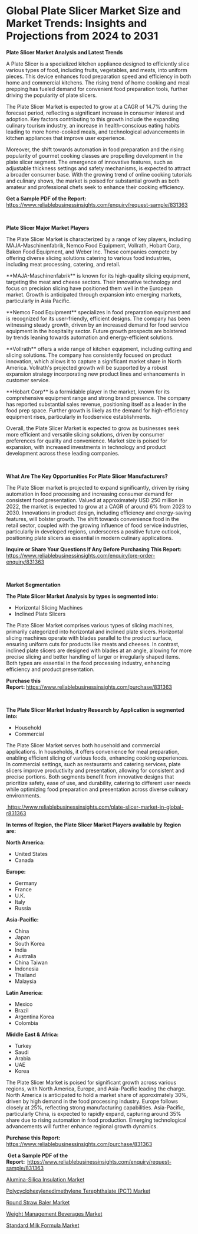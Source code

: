 <p><h1>Global Plate Slicer Market Size and Market Trends: Insights and Projections from 2024 to 2031</h1></p><p><strong>Plate Slicer Market Analysis and Latest Trends</strong></p>
<p><p>A Plate Slicer is a specialized kitchen appliance designed to efficiently slice various types of food, including fruits, vegetables, and meats, into uniform pieces. This device enhances food preparation speed and efficiency in both home and commercial kitchens. The rising trend of home cooking and meal prepping has fueled demand for convenient food preparation tools, further driving the popularity of plate slicers.</p><p>The Plate Slicer Market is expected to grow at a CAGR of 14.7% during the forecast period, reflecting a significant increase in consumer interest and adoption. Key factors contributing to this growth include the expanding culinary tourism industry, an increase in health-conscious eating habits leading to more home-cooked meals, and technological advancements in kitchen appliances that improve user experience. </p><p>Moreover, the shift towards automation in food preparation and the rising popularity of gourmet cooking classes are propelling development in the plate slicer segment. The emergence of innovative features, such as adjustable thickness settings and safety mechanisms, is expected to attract a broader consumer base. With the growing trend of online cooking tutorials and culinary shows, the market is poised for substantial growth as both amateur and professional chefs seek to enhance their cooking efficiency.</p></p>
<p><strong>Get a Sample PDF of the Report:&nbsp;</strong> <a href="https://www.reliablebusinessinsights.com/enquiry/request-sample/831363?utm_campaign=1091&utm_medium=2&utm_source=Github&utm_content=ia&utm_term=08102024&utm_id=plate-slicer">https://www.reliablebusinessinsights.com/enquiry/request-sample/831363</a></p>
<p>&nbsp;</p>
<p><strong>Plate Slicer Major Market Players</strong></p>
<p><p>The Plate Slicer Market is characterized by a range of key players, including MAJA-Maschinenfabrik, Nemco Food Equipment, Vollrath, Hobart Corp, Bakon Food Equipment, and Weber Inc. These companies compete by offering diverse slicing solutions catering to various food industries, including meat processing, catering, and retail.</p><p>**MAJA-Maschinenfabrik** is known for its high-quality slicing equipment, targeting the meat and cheese sectors. Their innovative technology and focus on precision slicing have positioned them well in the European market. Growth is anticipated through expansion into emerging markets, particularly in Asia Pacific.</p><p>**Nemco Food Equipment** specializes in food preparation equipment and is recognized for its user-friendly, efficient designs. The company has been witnessing steady growth, driven by an increased demand for food service equipment in the hospitality sector. Future growth prospects are bolstered by trends leaning towards automation and energy-efficient solutions.</p><p>**Vollrath** offers a wide range of kitchen equipment, including cutting and slicing solutions. The company has consistently focused on product innovation, which allows it to capture a significant market share in North America. Vollrath's projected growth will be supported by a robust expansion strategy incorporating new product lines and enhancements in customer service.</p><p>**Hobart Corp** is a formidable player in the market, known for its comprehensive equipment range and strong brand presence. The company has reported substantial sales revenue, positioning itself as a leader in the food prep space. Further growth is likely as the demand for high-efficiency equipment rises, particularly in foodservice establishments.</p><p>Overall, the Plate Slicer Market is expected to grow as businesses seek more efficient and versatile slicing solutions, driven by consumer preferences for quality and convenience. Market size is poised for expansion, with increased investments in technology and product development across these leading companies.</p></p>
<p>&nbsp;</p>
<p><strong>What Are The Key Opportunities For Plate Slicer Manufacturers?</strong></p>
<p><p>The Plate Slicer market is projected to expand significantly, driven by rising automation in food processing and increasing consumer demand for consistent food presentation. Valued at approximately USD 250 million in 2022, the market is expected to grow at a CAGR of around 6% from 2023 to 2030. Innovations in product design, including efficiency and energy-saving features, will bolster growth. The shift towards convenience food in the retail sector, coupled with the growing influence of food service industries, particularly in developed regions, underscores a positive future outlook, positioning plate slicers as essential in modern culinary applications.</p></p>
<p><strong>Inquire or Share Your Questions If Any Before Purchasing This Report:</strong> <a href="https://www.reliablebusinessinsights.com/enquiry/pre-order-enquiry/831363?utm_campaign=1091&utm_medium=2&utm_source=Github&utm_content=ia&utm_term=08102024&utm_id=plate-slicer">https://www.reliablebusinessinsights.com/enquiry/pre-order-enquiry/831363</a></p>
<p>&nbsp;</p>
<p><strong>Market Segmentation</strong></p>
<p><strong>The Plate Slicer Market Analysis by types is segmented into:</strong></p>
<p><ul><li>Horizontal Slicing Machines</li><li>Inclined Plate Slicers</li></ul></p>
<p><p>The Plate Slicer Market comprises various types of slicing machines, primarily categorized into horizontal and inclined plate slicers. Horizontal slicing machines operate with blades parallel to the product surface, ensuring uniform cuts for products like meats and cheeses. In contrast, inclined plate slicers are designed with blades at an angle, allowing for more precise slicing and better handling of larger or irregularly shaped items. Both types are essential in the food processing industry, enhancing efficiency and product presentation.</p></p>
<p><strong>Purchase this Report:&nbsp;</strong><a href="https://www.reliablebusinessinsights.com/purchase/831363?utm_campaign=1091&utm_medium=2&utm_source=Github&utm_content=ia&utm_term=08102024&utm_id=plate-slicer">https://www.reliablebusinessinsights.com/purchase/831363</a></p>
<p>&nbsp;</p>
<p><strong>The Plate Slicer Market Industry Research by Application is segmented into:</strong></p>
<p><ul><li>Household</li><li>Commercial</li></ul></p>
<p><p>The Plate Slicer Market serves both household and commercial applications. In households, it offers convenience for meal preparation, enabling efficient slicing of various foods, enhancing cooking experiences. In commercial settings, such as restaurants and catering services, plate slicers improve productivity and presentation, allowing for consistent and precise portions. Both segments benefit from innovative designs that prioritize safety, ease of use, and durability, catering to different user needs while optimizing food preparation and presentation across diverse culinary environments.</p></p>
<p><a href="https://www.reliablebusinessinsights.com/plate-slicer-market-in-global-r831363?utm_campaign=1091&utm_medium=2&utm_source=Github&utm_content=ia&utm_term=08102024&utm_id=plate-slicer">&nbsp;https://www.reliablebusinessinsights.com/plate-slicer-market-in-global-r831363</a></p>
<p><strong>In terms of Region, the Plate Slicer Market Players available by Region are:</strong></p>
<p>
    <p> <strong> North America: </strong>
        <ul>
            <li>United States</li>
            <li>Canada</li>
        </ul>
        </p> 
    <p> <strong> Europe: </strong>
        <ul>
            <li>Germany</li>
            <li>France</li>
            <li>U.K.</li>
            <li>Italy</li>
            <li>Russia</li>
        </ul>
        </p> 
    <p> <strong> Asia-Pacific: </strong>
        <ul>
            <li>China</li>
            <li>Japan</li>
            <li>South Korea</li>
            <li>India</li>
            <li>Australia</li>
            <li>China Taiwan</li>
            <li>Indonesia</li>
            <li>Thailand</li>
            <li>Malaysia</li>
        </ul>
        </p> 
    <p> <strong> Latin America: </strong>
        <ul>
            <li>Mexico</li>
            <li>Brazil</li>
            <li>Argentina Korea</li>
            <li>Colombia</li>
        </ul>
        </p> 
    <p> <strong> Middle East & Africa: </strong>
        <ul>
            <li>Turkey</li>
            <li>Saudi</li>
            <li>Arabia</li>
            <li>UAE</li>
            <li>Korea</li>
        </ul>
    </p>
    </p>
<p><p>The Plate Slicer Market is poised for significant growth across various regions, with North America, Europe, and Asia-Pacific leading the charge. North America is anticipated to hold a market share of approximately 30%, driven by high demand in the food processing industry. Europe follows closely at 25%, reflecting strong manufacturing capabilities. Asia-Pacific, particularly China, is expected to rapidly expand, capturing around 35% share due to rising automation in food production. Emerging technological advancements will further enhance regional growth dynamics.</p></p>
<p><strong>Purchase this Report: </strong><a href="https://www.reliablebusinessinsights.com/purchase/831363?utm_campaign=1091&utm_medium=2&utm_source=Github&utm_content=ia&utm_term=08102024&utm_id=plate-slicer">https://www.reliablebusinessinsights.com/purchase/831363</a></p>
<p>&nbsp;<strong>Get a Sample PDF of the Report:&nbsp;&nbsp;</strong><a href="https://www.reliablebusinessinsights.com/enquiry/request-sample/831363?utm_campaign=1091&utm_medium=2&utm_source=Github&utm_content=ia&utm_term=08102024&utm_id=plate-slicer">https://www.reliablebusinessinsights.com/enquiry/request-sample/831363</a></p>
<p><strong></strong></p>
<p><p><a href="https://github.com/holiangrbenkosr/Market-Research-Report-List-1/blob/main/alumina-silica-insulation-market.md?utm_campaign=1091&utm_medium=2&utm_source=Github&utm_content=ia&utm_term=08102024&utm_id=plate-slicer">Alumina-Silica Insulation Market</a></p><p><a href="https://github.com/pinesamshigoz/Market-Research-Report-List-1/blob/main/polycyclohexylenedimethylene-terephthalate-pct-market.md?utm_campaign=1091&utm_medium=2&utm_source=Github&utm_content=ia&utm_term=08102024&utm_id=plate-slicer">Polycyclohexylenedimethylene Terephthalate (PCT) Market</a></p><p><a href="https://www.linkedin.com/pulse/round-straw-baler-market-matrix-applications-hayricewheatmaizeothers-xp5je?utm_campaign=1091&utm_medium=2&utm_source=Github&utm_content=ia&utm_term=08102024&utm_id=plate-slicer">Round Straw Baler Market</a></p><p><a href="https://issuu.com/reportprime-2/docs/weight-management-beverages-market-_4cd72f14cdbdbe?utm_campaign=1091&utm_medium=2&utm_source=Github&utm_content=ia&utm_term=08102024&utm_id=plate-slicer">Weight Management Beverages Market</a></p><p><a href="https://issuu.com/reportprime-2/docs/standard-milk-formula-market-size-2_f73440e31cab0a?utm_campaign=1091&utm_medium=2&utm_source=Github&utm_content=ia&utm_term=08102024&utm_id=plate-slicer">Standard Milk Formula Market</a></p></p>